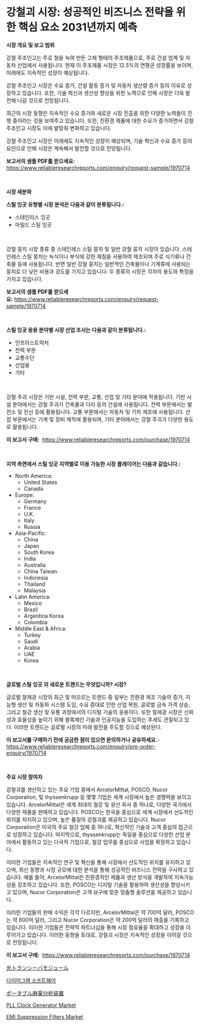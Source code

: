 <p><h1>강철괴 시장: 성공적인 비즈니스 전략을 위한 핵심 요소 2031년까지 예측</h1></p><p><strong>시장 개요 및 보고 범위</strong></p>
<p><p>강철 주조인고는 주로 철을 녹여 만든 고체 형태의 주조제품으로, 주로 건설 업계 및 자동차 산업에서 사용됩니다. 현재 이 주조제품 시장은 12.5%의 연평균 성장률을 보이며, 미래에도 지속적인 성장이 예상됩니다. </p><p>강철 주조인고 시장은 수요 증가, 건설 활동 증가 및 자동차 생산량 증가 등의 이유로 성장하고 있습니다. 또한, 기술 혁신과 생산성 향상을 위한 노력으로 인해 시장은 더욱 발전해 나갈 것으로 전망됩니다.</p><p>최근의 시장 동향은 지속적인 수요 증가와 새로운 시장 진출을 위한 다양한 노력들이 진행 중이라는 것을 보여주고 있습니다. 또한, 친환경 제품에 대한 수요가 증가하면서 강철 주조인고 시장도 이에 발맞춰 변화하고 있습니다.</p><p>강철 주조인고 시장은 미래에도 지속적인 성장이 예상되며, 기술 혁신과 수요 증가 등의 요인으로 인해 시장은 계속해서 발전할 것으로 전망됩니다.</p></p>
<p><strong>보고서의 샘플 PDF를 받으세요:</strong> <a href="https://www.reliableresearchreports.com/enquiry/request-sample/1970714">https://www.reliableresearchreports.com/enquiry/request-sample/1970714</a></p>
<p>&nbsp;</p>
<p><strong>시장 세분화</strong></p>
<p><strong>스틸 잉곳 유형별 시장 분석은 다음과 같이 분류됩니다.:</strong></p>
<p><ul><li>스테인리스 잉곳</li><li>마일드 스틸 잉곳</li></ul></p>
<p>&nbsp;</p>
<p><p>강철 뭉치 시장 종류 중 스테인레스 스틸 뭉치 및 일반 강철 뭉치 시장이 있습니다. 스테인레스 스틸 뭉치는 녹식이나 부식에 강한 재질을 사용하여 제조되며 주로 식기류나 건축물 등에 사용됩니다. 반면 일반 강철 뭉치는 일반적인 건축물이나 기계류에 사용되는 뭉치로 더 낮은 비용과 강도를 가지고 있습니다. 두 종류의 시장은 각자의 용도와 특징을 가지고 있습니다.</p></p>
<p><strong>보고서의 샘플 PDF를 받으세요:</strong>&nbsp;<a href="https://www.reliableresearchreports.com/enquiry/request-sample/1970714">https://www.reliableresearchreports.com/enquiry/request-sample/1970714</a></p>
<p>&nbsp;</p>
<p><strong> 스틸 잉곳 응용 분야별 시장 산업 조사는 다음과 같이 분류됩니다.:</strong></p>
<p><ul><li>인프라스트럭처</li><li>전력 부문</li><li>교통수단</li><li>산업용</li><li>기타</li></ul></p>
<p>&nbsp;</p>
<p><p>강철 주괴 시장은 기반 시설, 전력 부문, 교통, 산업 및 기타 분야에 적용됩니다. 기반 시설 분야에서는 강철 주괴가 건축물과 다리 등의 건설에 사용됩니다. 전력 부문에서는 발전소 및 전선 등에 활용됩니다. 교통 부문에서는 자동차 및 기차 제조에 사용됩니다. 산업 부문에서는 기계 및 장비 제작에 활용되며, 기타 분야에서는 강철 주괴가 다양한 용도로 활용됩니다.</p></p>
<p><strong>이 보고서 구매:</strong>&nbsp; <a href="https://www.reliableresearchreports.com/purchase/1970714">https://www.reliableresearchreports.com/purchase/1970714</a></p>
<p>&nbsp;</p>
<p><strong>지역 측면에서 스틸 잉곳 지역별로 이용 가능한 시장 플레이어는 다음과 같습니다.:</strong></p>
<p><ul>
    <li>
        North America:
        <ul>
            <li>United States</li>
            <li>Canada</li>
        </ul>
    </li>
    <li>
        Europe:
        <ul>
            <li>Germany</li>
            <li>France</li>
            <li>U.K.</li>
            <li>Italy</li>
            <li>Russia</li>
        </ul>
    </li>
    <li>
        Asia-Pacific:
        <ul>
            <li>China</li>
            <li>Japan</li>
            <li>South Korea</li>
            <li>India</li>
            <li>Australia</li>
            <li>China Taiwan</li>
            <li>Indonesia</li>
            <li>Thailand</li>
            <li>Malaysia</li>
        </ul>
    </li>
    <li>
        Latin America:
        <ul>
            <li>Mexico</li>
            <li>Brazil</li>
            <li>Argentina Korea</li>
            <li>Colombia</li>
        </ul>
    </li>
    <li>
        Middle East & Africa:
        <ul>
            <li>Turkey</li>
            <li>Saudi</li>
            <li>Arabia</li>
            <li>UAE</li>
            <li>Korea</li>
        </ul>
    </li>
    </ul></p>
<p>&nbsp;</p>
<p><strong>글로벌 스틸 잉곳 의 새로운 트렌드는 무엇입니까? 시장?</strong></p>
<p><p>글로벌 철제광 시장의 최근 및 떠오르는 트렌드 중 일부는 친환경 제조 기술의 증가, 지능형 생산 및 자동화 시스템 도입, 수요 증대로 인한 산업 복원, 글로벌 금속 가격 상승, 그리고 철강 생산 및 유통 과정에서의 디지털 기술의 응용이다. 또한 철제광 시장은 신뢰성과 효율성을 높이기 위해 블록체인 기술과 인공지능을 도입하는 추세도 관찰되고 있다. 이러한 트렌드는 글로벌 시장의 미래 발전을 주도할 것으로 예상된다.</p></p>
<p><strong>이 보고서를 구매하기 전에 궁금한 점이 있으면 문의하거나 공유하세요.</strong>- <a href="https://www.reliableresearchreports.com/enquiry/pre-order-enquiry/1970714">https://www.reliableresearchreports.com/enquiry/pre-order-enquiry/1970714</a></p>
<p>&nbsp;</p>
<p><strong>주요 시장 참여자</strong></p>
<p><p>강철괴를 생산하고 있는 주요 기업 중에서 ArcelorMittal, POSCO, Nucor Corporation, 및 thyssenkrupp 등 몇몇 기업은 세계 시장에서 높은 경쟁력을 보이고 있습니다. ArcelorMittal은 세계 최대의 철강 및 광산 회사 중 하나로, 다양한 국가에서 다양한 제품을 판매하고 있습니다. POSCO는 한국을 중심으로 세계 시장에서 선도적인 위치를 차지하고 있으며, 높은 품질의 강철괴를 제공하고 있습니다. Nucor Corporation은 미국의 주요 철강 업체 중 하나로, 혁신적인 기술과 고객 중심의 접근으로 성장하고 있습니다. 마지막으로, thyssenkrupp는 독일을 중심으로 다양한 산업 분야에서 활동하고 있는 다국적 기업으로, 철강 업무를 중심으로 사업을 확장하고 있습니다.</p><p>이러한 기업들은 지속적인 연구 및 혁신을 통해 시장에서 선도적인 위치를 유지하고 있으며, 최신 동향과 시장 규모에 대한 분석을 통해 성공적인 비즈니스 전략을 구사하고 있습니다. 예를 들어, ArcelorMittal은 친환경적인 제품과 생산 방식을 개발하여 지속가능성을 강조하고 있습니다. 또한, POSCO는 디지털 기술을 활용하여 생산성을 향상시키고 있으며, Nucor Corporation은 고객 요구에 맞춘 맞춤형 솔루션을 제공하고 있습니다.</p><p>이러한 기업들의 판매 수익은 각각 다르지만, ArcelorMittal은 약 700억 달러, POSCO는 약 600억 달러, 그리고 Nucor Corporation은 약 200억 달러의 매출을 기록하고 있습니다. 이러한 기업들은 전략적 파트너십을 통해 시장 점유율을 확대하고 성장을 이루어가고 있습니다. 이러한 동향을 토대로, 강철괴 시장은 지속적인 성장을 이어갈 것으로 전망됩니다.</p></p>
<p><strong>이 보고서 구매:</strong>&nbsp;&nbsp;<a href="https://www.reliableresearchreports.com/purchase/1970714">https://www.reliableresearchreports.com/purchase/1970714</a></p>
<p><p><a href="https://github.com/lrlmopnhwd79300/Market-Research-Report-List-1/blob/main/531821512087.md">光トランシーバモジュール</a></p><p><a href="https://github.com/akzkkws047661437/Market-Research-Report-List-1/blob/main/443157911335.md">다이어그램 소프트웨어</a></p><p><a href="https://github.com/EstelWisozk1/Market-Research-Report-List-1/blob/main/156363612088.md">ポータブル麻薬分析装置</a></p><p><a href="https://github.com/ChiragRp1/Market-Research-Report-List-3/blob/main/pll-clock-generator-market.md">PLL Clock Generator Market</a></p><p><a href="https://github.com/abdelrhmankishk22/Market-Research-Report-List-3/blob/main/emi-suppression-filters-market.md">EMI Suppression Filters Market</a></p></p>

